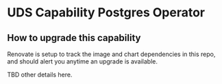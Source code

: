 # UDS Capability Postgres Operator

## How to upgrade this capability

Renovate is setup to track the image and chart dependencies in this repo, and should alert you anytime an upgrade is available.

TBD other details here.

